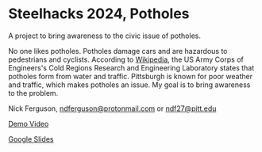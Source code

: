 # Steelhacks 2024, Potholes

A project to bring awareness to the civic issue of potholes. 

No one likes potholes. Potholes damage cars and are hazardous to pedestrians and cyclists. According to [Wikipedia](https://en.wikipedia.org/wiki/Pothole), the US Army Corps of Engineers's Cold Regions Research and Engineering Laboratory states that potholes form from water and traffic. Pittsburgh is known for poor weather and traffic, which makes potholes an issue. My goal is to bring awareness to the problem.

Nick Ferguson, ndferguson@protonmail.com or ndf27@pitt.edu

[Demo Video](https://drive.google.com/file/d/1qURa7H1kIKXJ8uyM0zv4d6hnBSZX_eCQ/view?usp=sharing)

[Google Slides](https://docs.google.com/presentation/d/1CKLvZwHIrBdfgzJ9M5HSaVtGW78mdL5Oh_oxkN9MjVE/edit?usp=sharing)

<!-- https://potholes.netlify.app/ -->